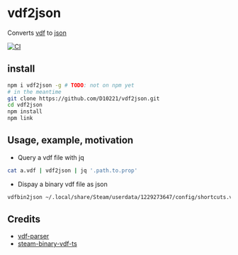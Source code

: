 # vdf2json
Converts [vdf](https://developer.valvesoftware.com/wiki/KeyValues) to [json](https://www.json.org)

[![CI](https://github.com/D10221/vdf2json/actions/workflows/build.yml/badge.svg)](https://github.com/D10221/vdf2json/actions/workflows/build.yml)

## install
```bash
npm i vdf2json -g # TODO: not on npm yet
# in the meantime
git clone https://github.com/D10221/vdf2json.git
cd vdf2json
npm install
npm link
```
## Usage, example, motivation
- Query a vdf file with jq
```bash
cat a.vdf | vdf2json | jq '.path.to.prop'
```
- Dispay a binary vdf file as json
```bash
vdfbin2json ~/.local/share/Steam/userdata/1229273647/config/shortcuts.vdf
```

## Credits

- [vdf-parser](https://github.com/p0358/vdf-parser)
- [steam-binary-vdf-ts](https://github.com/Corecii/steam-binary-vdf-ts)